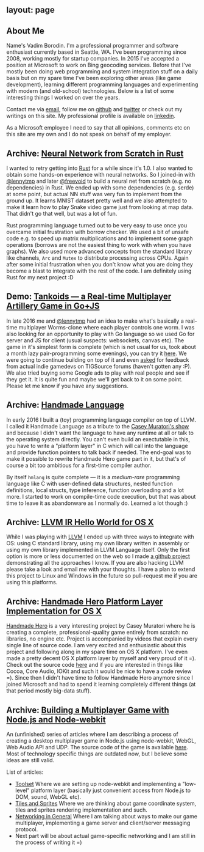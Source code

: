 layout: page
---
## About Me
Name's Vadim Borodin. I'm a professional programmer and software enthusiast currently based in Seattle, WA. I've been programming since 2008, working mostly for startup companies. In 2015 I've accepted a position at Microsoft to work on Bing geocoding services. Before that I've mostly been doing web programming and system integration stuff on a daily basis but on my spare time I've been exploring other areas (like game development), learning different programming languages and experimenting with modern (and old-school) technologies. Below is a list of some interesting things I worked on over the years.

Contact me via [email](mailto:vbo@vbo.name), follow me on [github](https://github.com/vbo) and [twitter](https://twitter.com/borodinvadim) or check out my writings on this site. My professional profile is available on [linkedin](https://ru.linkedin.com/in/borodinvadim).

As a Microsoft employee I need to say that all opinions, comments etc on this site are my own and I do not speak on behalf of my employer.

## Archive: [Neural Network from Scratch in Rust](https://github.com/vbo/nnrs)
I wanted to retry getting into [Rust](https://www.rust-lang.org/) for a while since it's 1.0. I also wanted to obtain some hands-on experience with neural networks. So I joined-in with [@lennytmp](https://github.com/lennytmp) and later [@freevoid](https://github.com/freevoid) to build a neural net from scratch (e.g. no dependencies) in Rust. We ended up with some dependencies (e.g. serde) at some point, but actual NN stuff was very fun to implement from the ground up. It learns MNIST dataset pretty well and we also attempted to make it learn how to play Snake video game just from looking at map data. That didn't go that well, but was a lot of fun.

Rust programming language turned out to be very easy to use once you overcame initial frustration with borrow checker. We used a bit of unsafe code e.g. to speed up matrix multiplications and to implement some graph operations (borrows are not the easiest thing to work with when you have graphs). We also used more advanced concepts from the standard library like channels, `Arc` and `Mutex` to distribute processing across CPUs. Again after some initial frustration when you don't know what you are doing they become a blast to integrate with the rest of the code. I am definitely using Rust for my next project :D

## Demo: [Tankoids — a Real-time Multiplayer Artillery Game in Go+JS](http://tankoids.online/)
In late 2016 me and [@lennytmp](https://github.com/lennytmp) had an idea to make what's basically a real-time multiplayer Worms-clone where each player controls one worm. I was also looking for an opportunity to play with Go language so we used Go for server and JS for client (usual suspects: websockets, canvas etc). The game in it's simplest form is complete (which is not usual for us, took about a month lazy pair-programming some evenings), you can try it [here](http://tankoids.online/). We were going to continue building on top of it and even [asked](https://forums.tigsource.com/index.php?topic=58815.0) for feedback from actual indie gamedevs on TIGSource forums (haven't gotten any :P). We also tried buying some Google ads to play with real people and see if they get it. It is quite fun and maybe we'll get back to it on some point. Please let me know if you have any suggestions.

## Archive: [Handmade Language](https://github.com/vbo/hmlang)
In early 2016 I built a (toy) programming language compiler on top of LLVM. I called it Handmade Language as a tribute to the [Casey Muratori's show](https://handmadehero.org/) and because I didn't want the language to have any runtime at all or talk to the operating system directly. You can't even build an exectutable in this, you have to write a "platform layer" in C which will call into the language and provide function pointers to talk back if needed. The end-goal was to make it possible to rewrite Handmade Hero game part in it, but that's of course a bit too ambitious for a first-time compiler author.

By itself `hmlang` is quite complete — it is a _medium-rare_ programming language like C with user-defined data structures, nested function definitions, local structs, type inference, function overloading and a lot more. I started to work on compile-time code execution, but that was about time to leave it as abandonware as I normally do. Learned a lot though :)

## Archive: [LLVM IR Hello World for OS X](https://github.com/vbo/hello.ll)
While I was playing with [LLVM](http://llvm.org/) I ended up with three ways to integrate with OS: using C standard library, using my own library written in assembly or using my own library implemented in LLVM Language itself. Only the first option is more or less documented on the web so I made [a github project](https://github.com/vbo/hello.ll) demonstrating all the approaches I know. If you are also hacking LLVM please take a look and email me with your thoughts. I have a plan to extend this project to Linux and Windows in the future so pull-request me if you are using this platforms.

## Archive: [Handmade Hero Platform Layer Implementation for OS X](https://github.com/vbo/handmadehero_osx_platform_layer)
[Handmade Hero](https://handmadehero.org/) is a very interesting project by Casey Muratori where he is creating a complete, professional-quality game entirely from scratch: no libraries, no engine etc. Project is accompanied by videos that explain every single line of source code. I am very excited and enthusiastic about this project and following along in my spare time on OS X platform. I've even made a pretty decent OS X platform layer by myself and very proud of it =). Check out the source code [here](https://github.com/vbo/handmadehero_osx_platform_layer) and if you are interested in things like Cocoa, Core Audio, IOKit and such it would be nice to have a code review =). Since then I didn't have time to follow Handmade Hero anymore since I joined Microsoft and had to spend it learning completely different things (at that period mostly big-data stuff).

## Archive: [Building a Multiplayer Game with Node.js and Node-webkit](/building-multiplayer-game-nodejs-node-webkit/)
An (unfinished) series of articles where I am describing a process of creating a desktop multiplayer game in Node.js using node-webkit, WebGL, Web Audio API and UDP. The source code of the game is available [here](https://github.com/vbo/node-webkit-mp-game-template). Most of technology specific things are outdated now, but I believe some ideas are still valid.

List of articles:
 - [Toolset](/building-multiplayer-game-nodejs-node-webkit/)
   Where we are setting up node-webkit and implementing a "low-level" platform layer (basically just convenient access from Node.js to DOM, sound, WebGL etc).
 - [Tiles and Sprites](/building-multiplayer-game-nodejs-node-webkit-tiles-sprites/)
   Where we are thinking about game coordinate system, tiles and sprites rendering implementation and such.
 - [Networking in General](/building-multiplayer-game-nodejs-node-webkit-networking-general/)
   Where I am talking about ways to make our game multiplayer, implementing a game server and client/server messaging protocol.
 - Next part will be about actual game-specific networking and I am still in the process of writing it =)

